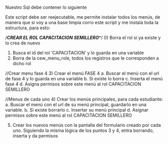 Nuestro Sql debe contener lo siguiente



Este script debe ser reejecutable, me permite instalar todos los menús, de manera que si voy a una base limpia corro este script y me instala toda la estructura, para esto:

/***CREAR EL ROL CAPACITACION SEMILLERO****/
0) Borra el rol si ya existe y lo crea de nuevo
1)	Busca el id del rol ‘CAPACITACION’ y lo guarda en una variable
2)	Borra de la cew_menu_role, todos los registros que le corresponden a dicho rol

//Crear menu fase 4
3)	Crear el menú FASE 4
a.	Buscar el menú con el url de fase 4 y lo guarda en una variable
b.	Si existe lo borra
c.	Inserta el menú fase 4
d.	Asigna permisos sobre este menú al rol CAPACITACION SEMILLERO

//Menus de cada uno
4)	Crear los menús principales, para cada estudiante: 
a.	Buscar el menú con el url de su menú principal, guardarlo en una variable.
b.	Si existe borrarlo
c.	Insertar su menú principal
d.	Asignar permisos sobre este menú al rol CAPACITACION SEMILLERO


5)	Crear los nuevos menús con la pantalla del formulario creado por cada uno. Siguiendo la misma lógica de los puntos 3 y 4, entra borrando, inserta y da permisos

